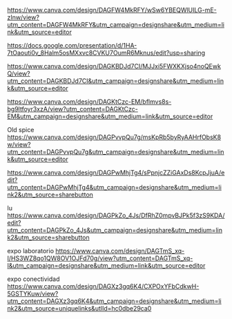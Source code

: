 https://www.canva.com/design/DAGFW4MkRFY/wSw6YBEQWlUILG-mE-zInw/view?utm_content=DAGFW4MkRFY&utm_campaign=designshare&utm_medium=link&utm_source=editor


https://docs.google.com/presentation/d/1HA-7tOaouti0v_8Halm5osMXxvc8CVKU7OumR6Mknus/edit?usp=sharing



https://www.canva.com/design/DAGKBDJd7CI/MJJxi5FWXKXjso4noQEwkQ/view?utm_content=DAGKBDJd7CI&utm_campaign=designshare&utm_medium=link&utm_source=editor


https://www.canva.com/design/DAGKtCzc-EM/bflmvs8s-bg9ltfoyr3xzA/view?utm_content=DAGKtCzc-EM&utm_campaign=designshare&utm_medium=link&utm_source=editor


Old spice https://www.canva.com/design/DAGPvvpQu7g/msKpRb5byRyAAHrfObsK8w/view?utm_content=DAGPvvpQu7g&utm_campaign=designshare&utm_medium=link&utm_source=editor


https://www.canva.com/design/DAGPwMhjTg4/sPpnjcZZiGAxDs8KcpJjuA/edit?utm_content=DAGPwMhjTg4&utm_campaign=designshare&utm_medium=link2&utm_source=sharebutton

lu
https://www.canva.com/design/DAGPkZo_4Js/DfRhZ0mpvBJPk5f3zS9KDA/edit?utm_content=DAGPkZo_4Js&utm_campaign=designshare&utm_medium=link2&utm_source=sharebutton


expo laboratorio 
https://www.canva.com/design/DAGTmS_xq-I/HS3WZ8qo1QW8OV1OJFd70g/view?utm_content=DAGTmS_xq-I&utm_campaign=designshare&utm_medium=link&utm_source=editor

expo conectividad 
https://www.canva.com/design/DAGXz3gq6K4/CXPOxYFbCdkwH-5GSTYKuw/view?utm_content=DAGXz3gq6K4&utm_campaign=designshare&utm_medium=link2&utm_source=uniquelinks&utlId=hc0dbe29ca0

